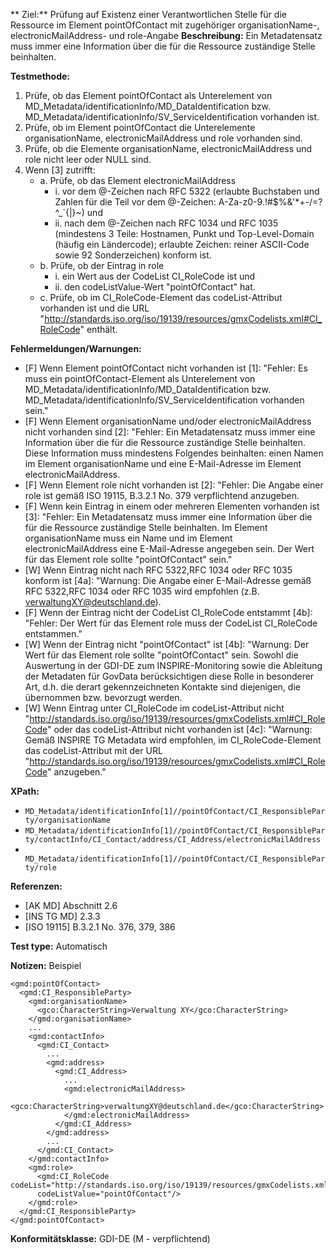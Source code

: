 ** Ziel:** Prüfung auf Existenz einer Verantwortlichen Stelle für die Ressource im Element pointOfContact mit zugehöriger organisationName-, electronicMailAddress- und role-Angabe
**Beschreibung:**	Ein Metadatensatz muss immer eine Information über die für die Ressource zuständige Stelle beinhalten.

**Testmethode:**
1. Prüfe, ob das Element pointOfContact als Unterelement von MD_Metadata/identificationInfo/MD_DataIdentification bzw. MD_Metadata/identificationInfo/SV_ServiceIdentification vorhanden ist.
2. Prüfe, ob im Element pointOfContact die Unterelemente organisationName, electronicMailAddress und role vorhanden sind.
3. Prüfe, ob die Elemente organisationName, electronicMailAddress und role nicht leer oder NULL sind.
4. Wenn [3] zutrifft:
   - a. Prüfe, ob das Element electronicMailAddress
     - i. vor dem @-Zeichen nach RFC 5322 (erlaubte Buchstaben und Zahlen für die Teil vor dem @-Zeichen: A-Za-z0-9.!#$%&'*+-/=?^_`{|}~) und
     - ii. nach dem @-Zeichen nach RFC 1034 und RFC 1035 (mindestens 3 Teile: Hostnamen, Punkt und Top-Level-Domain (häufig ein Ländercode); erlaubte Zeichen: reiner ASCII-Code sowie 92 Sonderzeichen) konform ist.
   - b. Prüfe, ob der Eintrag in role 
     - i. ein Wert aus der CodeList CI_RoleCode ist und
     - ii. den codeListValue-Wert "pointOfContact" hat.
   - c. Prüfe, ob im CI_RoleCode-Element das codeList-Attribut vorhanden ist und die URL "http://standards.iso.org/iso/19139/resources/gmxCodelists.xml#CI_RoleCode" enthält.

**Fehlermeldungen/Warnungen:**
* [F] Wenn Element pointOfContact nicht vorhanden ist [1]: "Fehler: Es muss ein pointOfContact-Element als Unterelement von MD_Metadata/identificationInfo/MD_DataIdentification bzw. MD_Metadata/identificationInfo/SV_ServiceIdentification vorhanden sein."
* [F] Wenn Element organisationName und/oder electronicMailAddress nicht vorhanden sind [2]: "Fehler: Ein Metadatensatz muss immer eine Information über die für die Ressource zuständige Stelle beinhalten. Diese Information muss mindestens Folgendes beinhalten: einen Namen im Element organisationName und eine E-Mail-Adresse im Element electronicMailAddress.
* [F] Wenn Element role nicht vorhanden ist [2]: "Fehler: Die Angabe einer role ist gemäß ISO 19115, B.3.2.1 No. 379 verpflichtend anzugeben.
* [F] Wenn kein Eintrag in einem oder mehreren Elementen vorhanden ist [3]: "Fehler: Ein Metadatensatz muss immer eine Information über die für die Ressource zuständige Stelle beinhalten. Im Element organisationName muss ein Name und im Element electronicMailAddress eine E-Mail-Adresse angegeben sein. Der Wert für das Element role sollte "pointOfContact" sein."
* [W] Wenn Eintrag nicht nach RFC 5322,RFC 1034 oder RFC 1035 konform ist [4a]: "Warnung: Die Angabe einer E-Mail-Adresse gemäß RFC 5322,RFC 1034 oder RFC 1035 wird empfohlen (z.B. verwaltungXY@deutschland.de).
* [F] Wenn der Eintrag nicht der CodeList CI_RoleCode entstammt [4b]: "Fehler: Der Wert für das Element role muss der CodeList CI_RoleCode entstammen."
* [W] Wenn der Eintrag nicht "pointOfContact" ist [4b]: "Warnung: Der Wert für das Element role sollte "pointOfContact" sein. Sowohl die Auswertung in der GDI-DE zum INSPIRE-Monitoring sowie die Ableitung der Metadaten für GovData berücksichtigen diese Rolle in besonderer Art, d.h. die derart gekennzeichneten Kontakte sind diejenigen, die übernommen bzw. bevorzugt werden.
* [W] Wenn Eintrag unter CI_RoleCode im codeList-Attribut nicht "http://standards.iso.org/iso/19139/resources/gmxCodelists.xml#CI_RoleCode" oder das codeList-Attribut nicht vorhanden ist [4c]: "Warnung: Gemäß INSPIRE TG Metadata wird empfohlen, im CI_RoleCode-Element das codeList-Attribut mit der URL "http://standards.iso.org/iso/19139/resources/gmxCodelists.xml#CI_RoleCode" anzugeben."

**XPath:**
* `MD_Metadata/identificationInfo[1]//pointOfContact/CI_ResponsibleParty/organisationName`
* `MD_Metadata/identificationInfo[1]//pointOfContact/CI_ResponsibleParty/contactInfo/CI_Contact/address/CI_Address/electronicMailAddress`
* ` MD_Metadata/identificationInfo[1]//pointOfContact/CI_ResponsibleParty/role`

**Referenzen:**
* [AK MD] Abschnitt 2.6
* [INS TG MD] 2.3.3
* [ISO 19115] B.3.2.1 No. 376, 379, 386

**Test type:** Automatisch

**Notizen:**
Beispiel
```
<gmd:pointOfContact>
  <gmd:CI_ResponsibleParty>
    <gmd:organisationName>
      <gco:CharacterString>Verwaltung XY</gco:CharacterString>
    </gmd:organisationName>
    ...
    <gmd:contactInfo>
      <gmd:CI_Contact>
        ...
        <gmd:address>
          <gmd:CI_Address>
            ...
            <gmd:electronicMailAddress>
              <gco:CharacterString>verwaltungXY@deutschland.de</gco:CharacterString>
            </gmd:electronicMailAddress>
          </gmd:CI_Address>
        </gmd:address>
        ...
      </gmd:CI_Contact>
    </gmd:contactInfo>
    <gmd:role>
      <gmd:CI_RoleCode codeList="http://standards.iso.org/iso/19139/resources/gmxCodelists.xml#CI_RoleCode" 
      codeListValue="pointOfContact"/>
    </gmd:role>
  </gmd:CI_ResponsibleParty>
</gmd:pointOfContact>
```

**Konformitätsklasse:** GDI-DE (M - verpflichtend)
